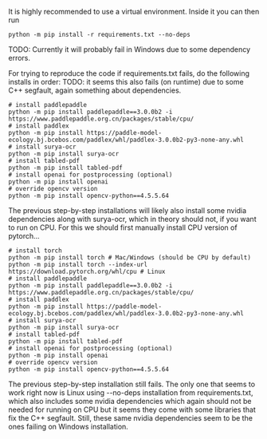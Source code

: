 It is highly recommended to use a virtual environment. Inside it you can then run
```
python -m pip install -r requirements.txt --no-deps
```
TODO: Currently it will probably fail in Windows due to some dependency errors.

For trying to reproduce the code if requirements.txt fails, do the following installs in order:
TODO: it seems this also fails (on runtime) due to some C++ segfault, again something about dependencies.

```
# install paddlepaddle
python -m pip install paddlepaddle==3.0.0b2 -i https://www.paddlepaddle.org.cn/packages/stable/cpu/
# install paddlex
python -m pip install https://paddle-model-ecology.bj.bcebos.com/paddlex/whl/paddlex-3.0.0b2-py3-none-any.whl
# install surya-ocr
python -m pip install surya-ocr
# install tabled-pdf
python -m pip install tabled-pdf
# install openai for postprocessing (optional)
python -m pip install openai
# override opencv version
python -m pip install opencv-python==4.5.5.64
```

The previous step-by-step installations will likely also install some nvidia dependencies along with surya-ocr,
which in theory should not, if you want to run on CPU. For this we should first manually install CPU version of pytorch...

```
# install torch
python -m pip install torch # Mac/Windows (should be CPU by default)
python -m pip install torch --index-url https://download.pytorch.org/whl/cpu # Linux
# install paddlepaddle
python -m pip install paddlepaddle==3.0.0b2 -i https://www.paddlepaddle.org.cn/packages/stable/cpu/
# install paddlex
python -m pip install https://paddle-model-ecology.bj.bcebos.com/paddlex/whl/paddlex-3.0.0b2-py3-none-any.whl
# install surya-ocr
python -m pip install surya-ocr
# install tabled-pdf
python -m pip install tabled-pdf
# install openai for postprocessing (optional)
python -m pip install openai
# override opencv version
python -m pip install opencv-python==4.5.5.64
```

The previous step-by-step installation still fails. The only one that seems to work right now is Linux using --no-deps installation from requirements.txt,
which also includes some nvidia dependencies which again should not be needed for running on CPU but it seems they come with some libraries that fix
the C++ segfault. Still, these same nvidia dependencies seem to be the ones failing on Windows installation.
